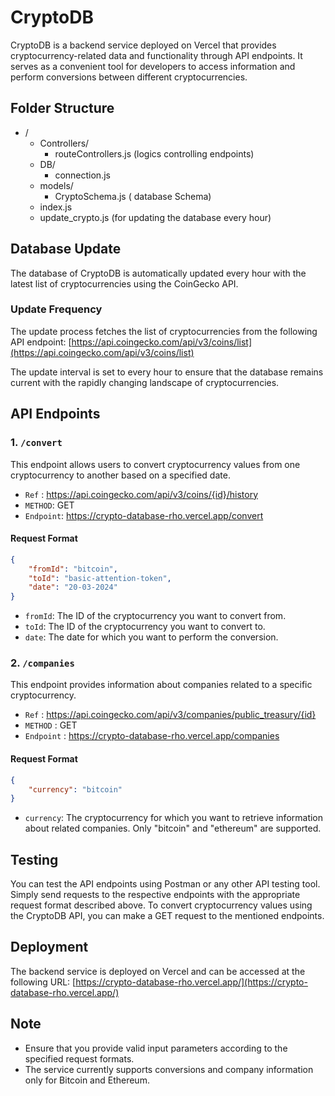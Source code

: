 # CryptoDB

CryptoDB is a backend service deployed on Vercel that provides cryptocurrency-related data and functionality through API endpoints. It serves as a convenient tool for developers to access information and perform conversions between different cryptocurrencies.

## Folder Structure
- /
    - Controllers/
        - routeControllers.js (logics controlling endpoints)
    - DB/
        - connection.js
    - models/
        - CryptoSchema.js ( database Schema)
    - index.js
    - update_crypto.js (for updating the database every hour)


## Database Update

The database of CryptoDB is automatically updated every hour with the latest list of cryptocurrencies using the CoinGecko API.

### Update Frequency

The update process fetches the list of cryptocurrencies from the following API endpoint:
[https://api.coingecko.com/api/v3/coins/list](https://api.coingecko.com/api/v3/coins/list)

The update interval is set to every hour to ensure that the database remains current with the rapidly changing landscape of cryptocurrencies.


## API Endpoints

### 1. `/convert`

This endpoint allows users to convert cryptocurrency values from one cryptocurrency to another based on a specified date.
- `Ref` : https://api.coingecko.com/api/v3/coins/{id}/history
- `METHOD`: GET
- `Endpoint`: https://crypto-database-rho.vercel.app/convert

#### Request Format

```json
{
    "fromId": "bitcoin",
    "toId": "basic-attention-token",
    "date": "20-03-2024"
}
```

- `fromId`: The ID of the cryptocurrency you want to convert from.
- `toId`: The ID of the cryptocurrency you want to convert to.
- `date`: The date for which you want to perform the conversion.

### 2. `/companies`

This endpoint provides information about companies related to a specific cryptocurrency.
- `Ref` : https://api.coingecko.com/api/v3/companies/public_treasury/{id} 
- `METHOD` : GET
- `Endpoint` : https://crypto-database-rho.vercel.app/companies

#### Request Format

```json
{
    "currency": "bitcoin" 
}
```

- `currency`: The cryptocurrency for which you want to retrieve information about related companies. Only "bitcoin" and "ethereum" are supported.

## Testing

You can test the API endpoints using Postman or any other API testing tool. Simply send requests to the respective endpoints with the appropriate request format described above.
To convert cryptocurrency values using the CryptoDB API, you can make a GET request to the mentioned endpoints.


## Deployment

The backend service is deployed on Vercel and can be accessed at the following URL:
[https://crypto-database-rho.vercel.app/](https://crypto-database-rho.vercel.app/)

## Note

- Ensure that you provide valid input parameters according to the specified request formats.
- The service currently supports conversions and company information only for Bitcoin and Ethereum.
